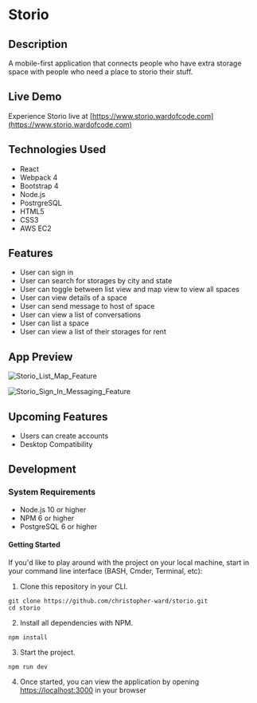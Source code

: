 # Storio

## Description
A mobile-first application that connects people who have extra storage space with people who need a place to storio their stuff.

## Live Demo

Experience Storio live at [https://www.storio.wardofcode.com](https://www.storio.wardofcode.com)

## Technologies Used
- React
- Webpack 4
- Bootstrap 4
- Node.js
- PostrgreSQL
- HTML5
- CSS3
- AWS EC2

## Features
- User can sign in
- User can search for storages by city and state
- User can toggle between list view and map view to view all spaces
- User can view details of a space
- User can send message to host of space
- User can view a list of conversations
- User can list a space
- User can view a list of their storages for rent

## App Preview
![Storio_List_Map_Feature](1_Search_List_Map_Feature.gif)

![Storio_Sign_In_Messaging_Feature](2_Sign_In_Messaging_Feature.gif)

## Upcoming Features
- Users can create accounts
- Desktop Compatibility
## Development

### System Requirements

- Node.js 10 or higher
- NPM 6 or higher
- PostgreSQL 6 or higher

#### Getting Started
If you'd like to play around with the project on your local machine, start in your command line interface (BASH, Cmder, Terminal, etc):

1. Clone this repository in your CLI.

```shell
git clone https://github.com/christopher-ward/storio.git
cd storio
```

2. Install all dependencies with NPM.
```shell
npm install
```

3. Start the project.

```shell
npm run dev
```

4. Once started, you can view the application by opening [https://localhost:3000](https://localhost:3000) in your browser

